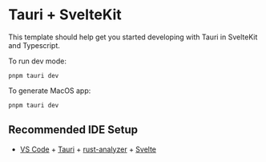 # Tauri + SvelteKit

This template should help get you started developing with Tauri in SvelteKit and Typescript.

To run dev mode:
```
pnpm tauri dev
```

To generate MacOS app:
```
pnpm tauri dev
```

## Recommended IDE Setup

- [VS Code](https://code.visualstudio.com/) + [Tauri](https://marketplace.visualstudio.com/items?itemName=tauri-apps.tauri-vscode) + [rust-analyzer](https://marketplace.visualstudio.com/items?itemName=rust-lang.rust-analyzer) + [Svelte](https://marketplace.visualstudio.com/items?itemName=svelte.svelte-vscode)

